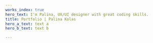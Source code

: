 ```yaml
---
works_index: true
hero_text: I'm Palina, UX/UI designer with great coding skills.
title: Portfolio | Palina Kolas
hero_a_text: text a
hero_b_text: text b

---
```

<Hero :text="$page.frontmatter.hero_text" />
<Hero :text="$page.frontmatter.hero_a_text" />
<Hero :text="$page.frontmatter.hero_b_text" />
<WorksList />